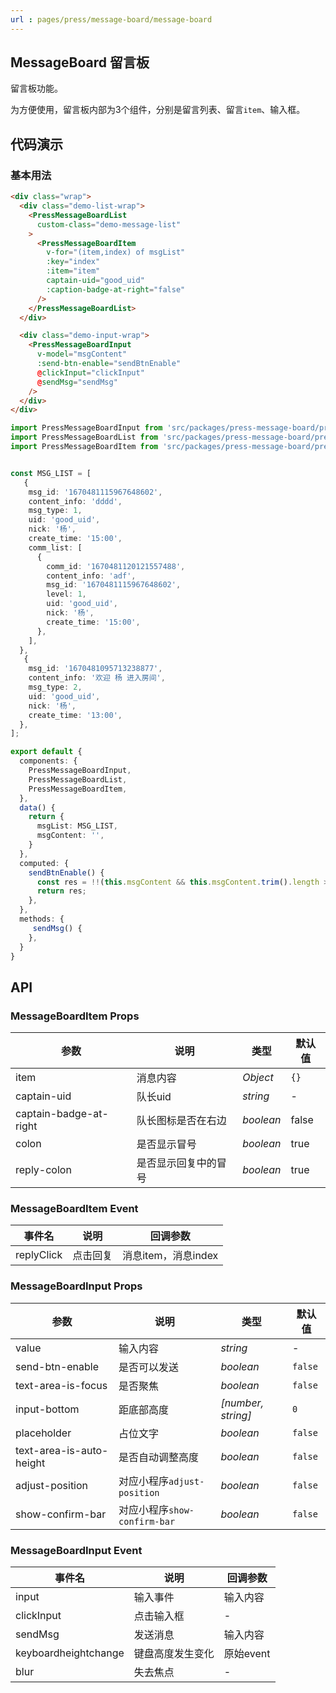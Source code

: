 ```yaml
---
url : pages/press/message-board/message-board
---
```


## MessageBoard 留言板

留言板功能。

为方便使用，留言板内部为3个组件，分别是留言列表、留言`item`、输入框。


## 代码演示

### 基本用法


```html
<div class="wrap">
  <div class="demo-list-wrap">
    <PressMessageBoardList
      custom-class="demo-message-list"
    >
      <PressMessageBoardItem
        v-for="(item,index) of msgList"
        :key="index"
        :item="item"
        captain-uid="good_uid"
        :caption-badge-at-right="false"
      />
    </PressMessageBoardList>
  </div>

  <div class="demo-input-wrap">
    <PressMessageBoardInput
      v-model="msgContent"
      :send-btn-enable="sendBtnEnable"
      @clickInput="clickInput"
      @sendMsg="sendMsg"
    />
  </div>
</div>
```

```ts
import PressMessageBoardInput from 'src/packages/press-message-board/press-message-board-input.vue';
import PressMessageBoardList from 'src/packages/press-message-board/press-message-board-list.vue';
import PressMessageBoardItem from 'src/packages/press-message-board/press-message-board-item.vue';


const MSG_LIST = [
   {
    msg_id: '1670481115967648602',
    content_info: 'dddd',
    msg_type: 1,
    uid: 'good_uid',
    nick: '杨',
    create_time: '15:00',
    comm_list: [
      {
        comm_id: '1670481120121557488',
        content_info: 'adf',
        msg_id: '1670481115967648602',
        level: 1,
        uid: 'good_uid',
        nick: '杨',
        create_time: '15:00',
      },
    ],
  },
   {
    msg_id: '1670481095713238877',
    content_info: '欢迎 杨 进入房间',
    msg_type: 2,
    uid: 'good_uid',
    nick: '杨',
    create_time: '13:00',
  },
];

export default {
  components: {
    PressMessageBoardInput,
    PressMessageBoardList,
    PressMessageBoardItem,
  },
  data() {
    return {
      msgList: MSG_LIST,
      msgContent: '',
    }
  },
  computed: {
    sendBtnEnable() {
      const res = !!(this.msgContent && this.msgContent.trim().length > 0);
      return res;
    },
  },
  methods: {
     sendMsg() {
    },
  }
}
```

## API




### MessageBoardItem Props


| 参数                   | 说明                 | 类型      | 默认值 |
| ---------------------- | -------------------- | --------- | ------ |
| item                   | 消息内容             | _Object_  | `{}`   |
| captain-uid            | 队长uid              | _string_  | -      |
| captain-badge-at-right | 队长图标是否在右边   | _boolean_ | false  |
| colon                  | 是否显示冒号         | _boolean_ | true   |
| reply-colon            | 是否显示回复中的冒号 | _boolean_ | true   |

### MessageBoardItem Event


| 事件名     | 说明     | 回调参数            |
| ---------- | -------- | ------------------- |
| replyClick | 点击回复 | 消息item，消息index |


### MessageBoardInput Props


| 参数                     | 说明                         | 类型               | 默认值  |
| ------------------------ | ---------------------------- | ------------------ | ------- |
| value                    | 输入内容                     | _string_           | -       |
| send-btn-enable          | 是否可以发送                 | _boolean_          | `false` |
| text-area-is-focus       | 是否聚焦                     | _boolean_          | `false` |
| input-bottom             | 距底部高度                   | _[number, string]_ | `0`     |
| placeholder              | 占位文字                     | _boolean_          | `false` |
| text-area-is-auto-height | 是否自动调整高度             | _boolean_          | `false` |
| adjust-position          | 对应小程序`adjust-position`  | _boolean_          | `false` |
| show-confirm-bar         | 对应小程序`show-confirm-bar` | _boolean_          | `false` |


### MessageBoardInput Event


| 事件名               | 说明             | 回调参数  |
| -------------------- | ---------------- | --------- |
| input                | 输入事件         | 输入内容  |
| clickInput           | 点击输入框       | -         |
| sendMsg              | 发送消息         | 输入内容  |
| keyboardheightchange | 键盘高度发生变化 | 原始event |
| blur                 | 失去焦点         | -         |



